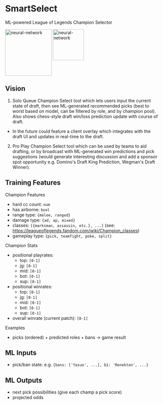 # SmartSelect

ML-powered League of Legends Champion Selector

<span>
  <img alt="neural-network" src="https://i.imgur.com/z8dYqpV.png" width="150" height="150" align="top" />
  <img alt="neural-network" src="https://i.imgur.com/fZckVN7.png" width="100" height="100" align="top" />
</span>

## Vision

1. Solo Queue Champion Select tool which lets users input the current state of draft, then see ML-generated recommended picks (best to worst based on model, can be filtered by role, and by champion pool). Also shows chess-style draft win/loss prediction update with course of draft.

- In the future could feature a client overlay which integrates with the draft UI and updates in real-time to the draft.

2. Pro Play Champion Select tool which can be used by teams to aid drafting, or by broadcast with ML-generated win predictions and pick suggestions (would generate interesting discussion and add a sponsor spot opportunity e.g. Domino's Draft King Prediction, Wegman's Draft Winner).

## Training Features

Champion Features

- hard cc count: `num`
- has airborne: `bool`
- range type: `{melee, ranged}`
- damage type: `{ad, ap, mixed}`
- classes: `[{marksman, assassin, etc.}, ...]` (see: https://leagueoflegends.fandom.com/wiki/Champion_classes)
- gameplay type: `{pick, teamfight, poke, split}`

Champion Stats

- positional playrates:
  - top: `[0-1]`
  - jg: `[0-1]`
  - mid: `[0-1]`
  - bot: `[0-1]`
  - sup: `[0-1]`
- positional winrates:
  - top: `[0-1]`
  - jg: `[0-1]`
  - mid: `[0-1]`
  - bot: `[0-1]`
  - sup: `[0-1]`
- overall winrate (current patch): `[0-1]`

Examples

- picks (ordered) + predicted roles + bans -> game result

## ML Inputs

- pick/ban state: e.g. `{bans: ['Yasuo', ...], b1: 'Renekton', ...}`

## ML Outputs

- next pick possibilities (give each champ a pick score)
- projected odds
